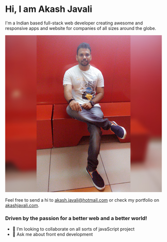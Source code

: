 # Hi, I am Akash Javali 

I'm a Indian based full-stack web developer creating awesome and responsive apps and website for companies of all sizes around the globe.

<img src="/Akash Javali.jpg" alt="banner of akash javali, fullstack developer">

Feel free to send a hi to <akash.javali@hotmail.com> or check my portfolio on [akashjavali.com](https://akashjavali.com).

### Driven by the passion for a better web and a better world!


- 👯 I’m looking to collaborate on all sorts of javaScript project
- 💬 Ask me about front end development

